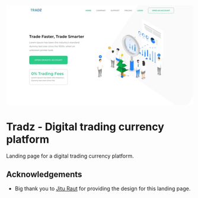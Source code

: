 <div align="center">
  <br>
  <img
  src="screenshot.jpg"
  />
</div>

# Tradz - Digital trading currency platform

Landing page for a digital trading currency platform.

## Acknowledgements

* Big thank you to [Jitu Raut](https://dribbble.com/jituraut) for providing the design for this landing page.